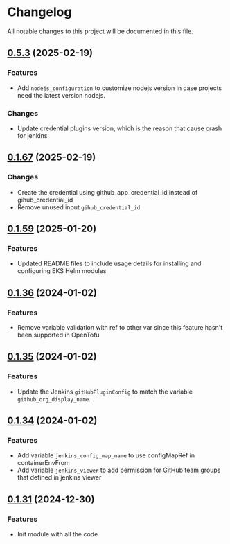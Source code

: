 # Changelog

All notable changes to this project will be documented in this file.
## [0.5.3]() (2025-02-19)

### Features
* Add `nodejs_configuration` to customize nodejs version in case projects need the latest version nodejs.

### Changes
* Update credential plugins version, which is the reason that cause crash for jenkins

## [0.1.67]() (2025-02-19)

### Changes
* Create the credential using github_app_credential_id instead of gihub_credential_id
* Remove unused input `gihub_credential_id`

## [0.1.59]() (2025-01-20)

### Features

* Updated README files to include usage details for installing and configuring EKS Helm modules

## [0.1.36]() (2024-01-02)

### Features

* Remove variable validation with ref to other var since this feature hasn't been supported in OpenTofu

## [0.1.35]() (2024-01-02)

### Features

* Update the Jenkins `gitHubPluginConfig` to match the variable `github_org_display_name`.

## [0.1.34]() (2024-01-02)

### Features

* Add variable `jenkins_config_map_name` to use configMapRef in containerEnvFrom
* Add variable `jenkins_viewer` to add permission for GitHub team groups that defined in jenkins viewer

## [0.1.31]() (2024-12-30)

### Features

* Init module with all the code

